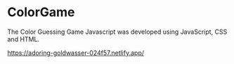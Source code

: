 # ColorGame

The Color Guessing Game Javascript was developed using JavaScript, CSS and HTML.

https://adoring-goldwasser-024f57.netlify.app/
